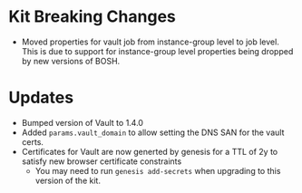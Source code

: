 # Kit Breaking Changes

* Moved properties for vault job from instance-group level to job level. This
	is due to support for instance-group level properties being dropped by new
	versions of BOSH.

# Updates

* Bumped version of Vault to 1.4.0
* Added `params.vault_domain` to allow setting the DNS SAN for the vault certs.
* Certificates for Vault are now generted by genesis for a TTL of 2y to satisfy new browser certificate constraints
	* You may need to run `genesis add-secrets` when upgrading to this version of the kit.